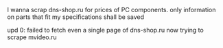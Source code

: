 I wanna scrap dns-shop.ru for prices of PC components.
only information on parts that fit my specifications shall be saved


upd 0:
    failed to fetch even a single page of dns-shop.ru
    now trying to scrape mvideo.ru